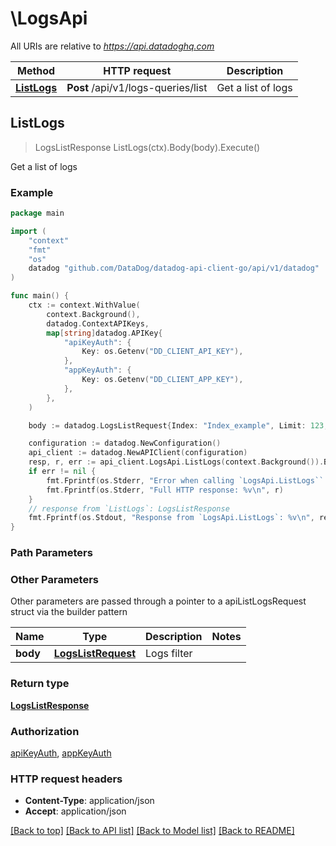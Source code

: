# \LogsApi

All URIs are relative to *https://api.datadoghq.com*

Method | HTTP request | Description
------------- | ------------- | -------------
[**ListLogs**](LogsApi.md#ListLogs) | **Post** /api/v1/logs-queries/list | Get a list of logs



## ListLogs

> LogsListResponse ListLogs(ctx).Body(body).Execute()

Get a list of logs



### Example

```go
package main

import (
    "context"
    "fmt"
    "os"
    datadog "github.com/DataDog/datadog-api-client-go/api/v1/datadog"
)

func main() {
    ctx := context.WithValue(
        context.Background(),
        datadog.ContextAPIKeys,
        map[string]datadog.APIKey{
            "apiKeyAuth": {
                Key: os.Getenv("DD_CLIENT_API_KEY"),
            },
            "appKeyAuth": {
                Key: os.Getenv("DD_CLIENT_APP_KEY"),
            },
        },
    )

    body := datadog.LogsListRequest{Index: "Index_example", Limit: 123, Query: "Query_example", Sort: datadog.LogsSort{}, StartAt: "StartAt_example", Time: datadog.LogsListRequest_time{From: "TODO", Timezone: "Timezone_example", To: "TODO"}} // LogsListRequest | Logs filter

    configuration := datadog.NewConfiguration()
    api_client := datadog.NewAPIClient(configuration)
    resp, r, err := api_client.LogsApi.ListLogs(context.Background()).Body(body).Execute()
    if err != nil {
        fmt.Fprintf(os.Stderr, "Error when calling `LogsApi.ListLogs``: %v\n", err)
        fmt.Fprintf(os.Stderr, "Full HTTP response: %v\n", r)
    }
    // response from `ListLogs`: LogsListResponse
    fmt.Fprintf(os.Stdout, "Response from `LogsApi.ListLogs`: %v\n", resp)
}
```

### Path Parameters



### Other Parameters

Other parameters are passed through a pointer to a apiListLogsRequest struct via the builder pattern


Name | Type | Description  | Notes
------------- | ------------- | ------------- | -------------
 **body** | [**LogsListRequest**](LogsListRequest.md) | Logs filter | 

### Return type

[**LogsListResponse**](LogsListResponse.md)

### Authorization

[apiKeyAuth](../README.md#apiKeyAuth), [appKeyAuth](../README.md#appKeyAuth)

### HTTP request headers

- **Content-Type**: application/json
- **Accept**: application/json

[[Back to top]](#) [[Back to API list]](../README.md#documentation-for-api-endpoints)
[[Back to Model list]](../README.md#documentation-for-models)
[[Back to README]](../README.md)

